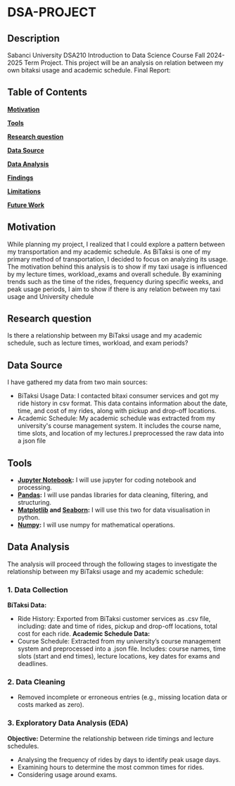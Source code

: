 # DSA-PROJECT
## Description
Sabanci University DSA210 Introduction to Data Science Course Fall 2024-2025 Term Project. This project will be an analysis on relation between my own bitaksi usage and academic schedule.
Final Report: 

## Table of Contents
**[Motivation](#motivation)**  

**[Tools](#tools)**  

**[Research question](#research-question)**  

**[Data Source](#data-source)**  

**[Data Analysis](#data-analysis)**

**[Findings](#findings)**

**[Limitations](#limitations)**  

**[Future Work](#future-work)**  

## Motivation
While planning my project, I realized that I could explore a pattern between my transportation and my academic schedule. As BiTaksi is one of my primary method of transportation, I decided to focus on analyzing its usage. The motivation behind this analysis is to show if my taxi usage is influenced by my lecture times, workload,,exams and overall schedule. By examining trends such as the time of the rides, frequency during specific weeks, and peak usage periods, I aim to show if there is any relation between my taxi usage and University chedule

## Research question
Is there a relationship between my BiTaksi usage and my academic schedule, such as lecture times, workload, and exam periods?

## Data Source
I have gathered my data from two main sources:
 - BiTaksi Usage Data: I contacted bitaxi consumer services and got my ride history in csv format. This data contains information about the date, time, and cost of my rides, along with pickup and drop-off locations.
 - Academic Schedule: My academic schedule was extracted from my university's course management system. It includes the course name, time slots, and location of my lectures.I preprocessed the raw data into a json file

## Tools

 - **[Jupyter Notebook](https://jupyter.org/):** I will use jupyter for coding notebook and processing.  
 - **[Pandas](https://pandas.pydata.org/):** I will use pandas libraries for data cleaning, filtering, and structuring.  
 - **[Matplotlib](https://matplotlib.org/) and [Seaborn](https://seaborn.pydata.org/):** I will use this two for data visualisation in python.  
 - **[Numpy](https://numpy.org/):** I will use numpy for mathematical operations.  

## Data Analysis 

The analysis will proceed through the following stages to investigate the relationship between my BiTaksi usage and my academic schedule:

### 1. Data Collection
**BiTaksi Data:**
 - Ride History: Exported from BiTaksi customer services as .csv file, including: date and time of rides, pickup and drop-off locations, total cost for each ride.
**Academic Schedule Data:**
 - Course Schedule: Extracted from my university’s course management system and preprocessed into a .json file. Includes: course names, time slots (start and end times), lecture locations, key dates for exams and deadlines.
### 2. Data Cleaning
 - Removed incomplete or erroneous entries (e.g., missing location data or costs marked as zero).
### 3. Exploratory Data Analysis (EDA) 
**Objective:** Determine the relationship between ride timings and lecture schedules.
 - Analysing the frequency of rides by days to identify peak usage days.
 - Examining  hours to determine the most common times for rides.
 - Considering usage around exams.

